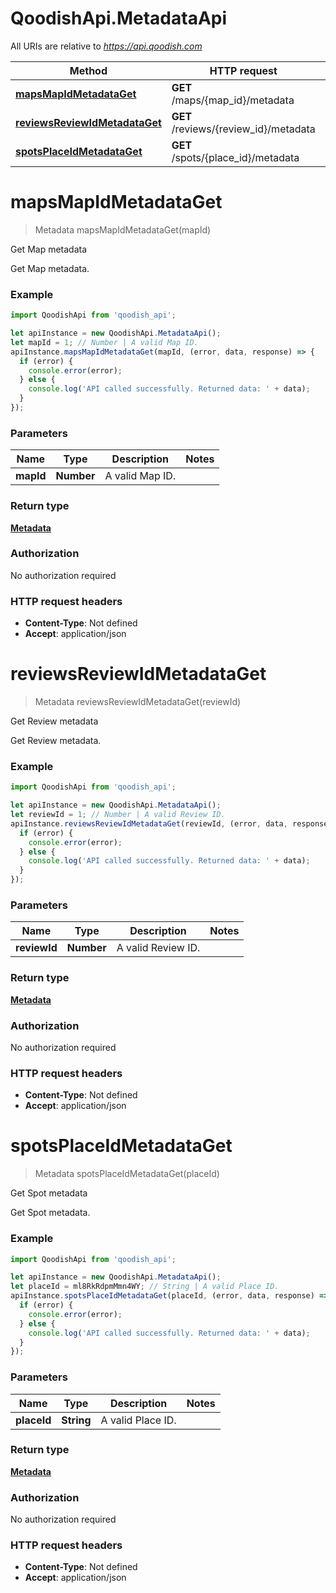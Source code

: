 # QoodishApi.MetadataApi

All URIs are relative to *https://api.qoodish.com*

Method | HTTP request | Description
------------- | ------------- | -------------
[**mapsMapIdMetadataGet**](MetadataApi.md#mapsMapIdMetadataGet) | **GET** /maps/{map_id}/metadata | Get Map metadata
[**reviewsReviewIdMetadataGet**](MetadataApi.md#reviewsReviewIdMetadataGet) | **GET** /reviews/{review_id}/metadata | Get Review metadata
[**spotsPlaceIdMetadataGet**](MetadataApi.md#spotsPlaceIdMetadataGet) | **GET** /spots/{place_id}/metadata | Get Spot metadata


<a name="mapsMapIdMetadataGet"></a>
# **mapsMapIdMetadataGet**
> Metadata mapsMapIdMetadataGet(mapId)

Get Map metadata

Get Map metadata. 

### Example
```javascript
import QoodishApi from 'qoodish_api';

let apiInstance = new QoodishApi.MetadataApi();
let mapId = 1; // Number | A valid Map ID.
apiInstance.mapsMapIdMetadataGet(mapId, (error, data, response) => {
  if (error) {
    console.error(error);
  } else {
    console.log('API called successfully. Returned data: ' + data);
  }
});
```

### Parameters

Name | Type | Description  | Notes
------------- | ------------- | ------------- | -------------
 **mapId** | **Number**| A valid Map ID. | 

### Return type

[**Metadata**](Metadata.md)

### Authorization

No authorization required

### HTTP request headers

 - **Content-Type**: Not defined
 - **Accept**: application/json

<a name="reviewsReviewIdMetadataGet"></a>
# **reviewsReviewIdMetadataGet**
> Metadata reviewsReviewIdMetadataGet(reviewId)

Get Review metadata

Get Review metadata. 

### Example
```javascript
import QoodishApi from 'qoodish_api';

let apiInstance = new QoodishApi.MetadataApi();
let reviewId = 1; // Number | A valid Review ID.
apiInstance.reviewsReviewIdMetadataGet(reviewId, (error, data, response) => {
  if (error) {
    console.error(error);
  } else {
    console.log('API called successfully. Returned data: ' + data);
  }
});
```

### Parameters

Name | Type | Description  | Notes
------------- | ------------- | ------------- | -------------
 **reviewId** | **Number**| A valid Review ID. | 

### Return type

[**Metadata**](Metadata.md)

### Authorization

No authorization required

### HTTP request headers

 - **Content-Type**: Not defined
 - **Accept**: application/json

<a name="spotsPlaceIdMetadataGet"></a>
# **spotsPlaceIdMetadataGet**
> Metadata spotsPlaceIdMetadataGet(placeId)

Get Spot metadata

Get Spot metadata. 

### Example
```javascript
import QoodishApi from 'qoodish_api';

let apiInstance = new QoodishApi.MetadataApi();
let placeId = ml8RkRdpmMmn4WY; // String | A valid Place ID.
apiInstance.spotsPlaceIdMetadataGet(placeId, (error, data, response) => {
  if (error) {
    console.error(error);
  } else {
    console.log('API called successfully. Returned data: ' + data);
  }
});
```

### Parameters

Name | Type | Description  | Notes
------------- | ------------- | ------------- | -------------
 **placeId** | **String**| A valid Place ID. | 

### Return type

[**Metadata**](Metadata.md)

### Authorization

No authorization required

### HTTP request headers

 - **Content-Type**: Not defined
 - **Accept**: application/json


